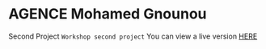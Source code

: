 # AGENCE Mohamed Gnounou
Second Project
`Workshop second project`
You can view a live version [HERE](https://mgnounou.github.io/Agence//)
